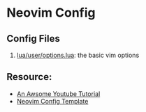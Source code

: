 # Neovim Config

## Config Files

1. [lua/user/options.lua](./lua/user/options.lua): the basic vim options

## Resource:

- [An Awsome Youtube Tutorial](https://www.youtube.com/watch?v=hY5-Q6NxQgY)
- [Neovim Config Template](https://github.com/LunarVim/Neovim-from-scratch)
